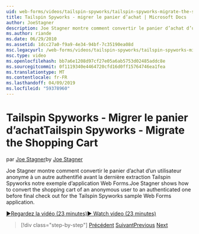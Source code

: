 ```yaml
---
uid: web-forms/videos/tailspin-spyworks/tailspin-spyworks-migrate-the-shopping-cart
title: Tailspin Spyworks - migrer le panier d’achat | Microsoft Docs
author: JoeStagner
description: Joe Stagner montre comment convertir le panier d’achat d’un utilisateur anonyme à un autre authentifié avant la dernière extraction de l’exemple de Tailspin Spyworks F. Web...
ms.author: riande
ms.date: 06/29/2010
ms.assetid: 1dcc27a0-f9a9-4e34-94bf-7c35190ea08d
msc.legacyurl: /web-forms/videos/tailspin-spyworks/tailspin-spyworks-migrate-the-shopping-cart
msc.type: video
ms.openlocfilehash: bb7a6e1208d97cf27e05a6ab5753d02485addc8e
ms.sourcegitcommit: 0f1119340e4464720cfd16d0ff15764746ea1fea
ms.translationtype: MT
ms.contentlocale: fr-FR
ms.lasthandoff: 04/09/2019
ms.locfileid: "59378960"
---
```

# <a name="tailspin-spyworks---migrate-the-shopping-cart"></a><span data-ttu-id="11404-103">Tailspin Spyworks - Migrer le panier d’achat</span><span class="sxs-lookup"><span data-stu-id="11404-103">Tailspin Spyworks - Migrate the Shopping Cart</span></span>

<span data-ttu-id="11404-104">par [Joe Stagner](https://github.com/JoeStagner)</span><span class="sxs-lookup"><span data-stu-id="11404-104">by [Joe Stagner](https://github.com/JoeStagner)</span></span>

<span data-ttu-id="11404-105">Joe Stagner montre comment convertir le panier d’achat d’un utilisateur anonyme à un autre authentifié avant la dernière extraction Tailspin Spyworks notre exemple d’application Web Forms.</span><span class="sxs-lookup"><span data-stu-id="11404-105">Joe Stagner shows how to convert the shopping cart of an anonymous user to an authenticated one before final check out for the Tailspin Spyworks sample Web Forms application.</span></span>

[<span data-ttu-id="11404-106">&#9654;Regardez la vidéo (23 minutes)</span><span class="sxs-lookup"><span data-stu-id="11404-106">&#9654; Watch video (23 minutes)</span></span>](https://channel9.msdn.com/Blogs/ASP-NET-Site-Videos/tailspin-spyworks-migrate-the-shopping-cart)

> [!div class="step-by-step"]
> <span data-ttu-id="11404-107">[Précédent](tailspin-spyworks-update-the-shopping-cart.md)
> [Suivant](tailspin-spyworks-final-check-out.md)</span><span class="sxs-lookup"><span data-stu-id="11404-107">[Previous](tailspin-spyworks-update-the-shopping-cart.md)
[Next](tailspin-spyworks-final-check-out.md)</span></span>
